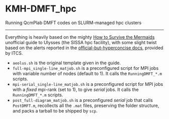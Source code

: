 # KMH-DMFT_hpc
Running QcmPlab DMFT codes on SLURM-managed hpc clusters

-------------

Everything is heavily based on the mighty [How to Survive the Mermaids](https://ulysses.readthedocs.io/index.html) unofficial guide to Ulysses (the SISSA hpc facility), with some slight twist based on the alerts reported in the [official-but-hyperconcise docs](https://www.itcs.sissa.it/services/computing/hpc), provided by ITCS.

- `aeolus.sh` is the original template given in the guide.
- `full-mpi_single-line_matjob.sh` is a preconfigured script for MPI jobs with variable number of nodes (default to 1). It calls the `RunningDMFT_*.m` scripts.
- `mpi-serial_single-line_matjob.sh` is a preconfigured script for MPI jobs with a _fixed_ mpi-rank (set to 1), to give _serial_ jobs. It calls the `RunningDMFT_*.m` scripts.
- `post_full-diagram_matjob.sh` is a preconfigured _serial_ job that calls `PostDMFT.m`, recollects all the `.mat` files, preserving the folder structure, and packs a tarball to be shipped by `scp`.




